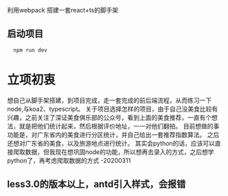 利用webpack 搭建一套react+ts的脚手架

## 启动项目

```javascript
  npm run dev
```

# 立项初衷
想自己从脚手架搭建，到项目完成，走一套完成的前后端流程，从而练习一下node,与koa2、typescript。
关于项目选择怎样的项目，由于自己没美食比较有兴趣，之前关注了深证美食俱乐部的公众号，看到上面的美食推荐，一直有个想法，就是把他们统计起来，然后根据评价地址，一一对他们翻拍。
目前想做的事功能是，对广东省内的美食进行分区统计，并自己给出一套推荐指数算法。
之后还想对广东省的美食，以及旅游地点进行统计。
其实会python的话，应该可以直接爬取数据，但我现在想巩固node的功能，所以想再去录入的方式，之后想学python了，再考虑爬取数据的方式
-20200311

## less3.0的版本以上，antd引入样式，会报错
